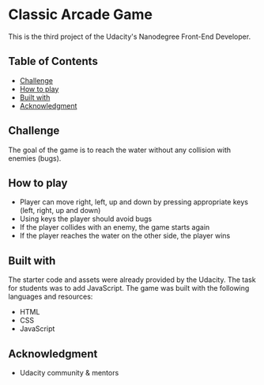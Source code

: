 # Classic Arcade Game

This is the third project of the Udacity's Nanodegree Front-End Developer.

## Table of Contents

* [Challenge](#challenge)
* [How to play](#how-to-play)
* [Built with](#built-with)
* [Acknowledgment](#acknowledgment)

## Challenge

The goal of the game is to reach the water without any collision with enemies (bugs).

## How to play

- Player can move right, left, up and down by pressing appropriate keys (left, right, up and down)
- Using keys the player should avoid bugs
- If the player collides with an enemy, the game starts again
- If the player reaches the water on the other side, the player wins

## Built with

The starter code and assets were already provided by the Udacity. The task for students was to add JavaScript. The game was built with the following languages and resources:

- HTML
- CSS
- JavaScript

## Acknowledgment

- Udacity community & mentors
